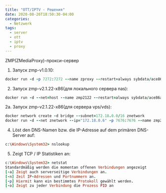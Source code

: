 ```yaml
---
title: "OTT/IPTV - Решения"
date: 2020-08-26T18:50:30-04:00
categories:
  - Netzwerk
tags:
  - server
  - ott
  - iptv
  - proxy
---
```


ZMP(ZMediaProxy)-прокси-сервер
1. Запуск zmp-v1.0.10:
```ruby
docker run -d -p 7272:7272 --name zproxy --restart=always sybdata/ace86a37:zpoxy 
```
2. Запуск zmp-v2.1.22-x86(для локального сервера nas):
```ruby
docker run -d --net=host --name zmp2122 --restart=always sybdata/ace86a37:ss2122r sh -c "/opt/start.sh 192.168.0.22 7272"
```
2a. Запуск zmp-v2.1.22-x86(для сервера vps/vds):
```ruby
docker network create -d bridge --subnet=172.18.0.0/16 znetwork
docker run -d --net znetwork --ip="172.18.0.6" -p 7676:7676 --name zmp2122 --restart=always sybdata/ace86a37:ss2122r sh -c "/opt/start.sh 172.18.0.6 7676"
```
4. Löst den DNS-Namen bzw. die IP-Adresse auf dem primären DNS-Server auf:
```ruby
c:\Windows\System32> nslookup
```
5. Zeigt TCP / IP Statistiken an:
```ruby
c:\Windows\System32> netstat
Standardmäßig werden die momentan offenen Verbindungen angezeigt
[-a] Zeigt auch serverseitige Verbindungen an.
[-n] Zeit IP-Adressen und Portnummern an.
[-p] Hiermit kann ein bestimmtes Protokoll gewählt werden.
[-o] Zeigt zu jeder Verbindung die Prozess PID an
```
